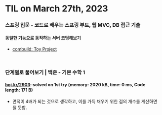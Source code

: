# **TIL on March 27th, 2023**
### 스프링 입문 - 코드로 배우는 스프링 부트, 웹 MVC, DB 접근 기술
#### 동일한 기능으로 동작하는 서버 코딩해보기
* [combuild: Toy Project](../../../Library%20and%20Framework/spring/Lecture-01/ch-01-05-imp-03-23-2023.md)
<br>

### 단계별로 풀어보기 | 백준 - 기본 수학 1
#### [boj.kr/2903](../../../Problem%20Solving/boj/Math/2903-03-27-2023.cpp): solved on 1st try (memory: 2020 kB, time: 0 ms, Code length: 171 B)
* 면적이 4배가 되는 것으로 생각하고, 이를 가득 채우기 위한 점의 개수를 계산하면 될 듯함.